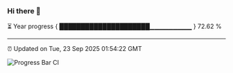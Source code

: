 ### Hi there 👋

⏳ Year progress { █████████████████████▁▁▁▁▁▁▁▁▁ } 72.62 %

---

⏰ Updated on Tue, 23 Sep 2025 01:54:22 GMT

![Progress Bar CI](https://github.com/DhruviPatel157/GitHub-Actions-Demo/workflows/Progress%20Bar%20CI/badge.svg)
